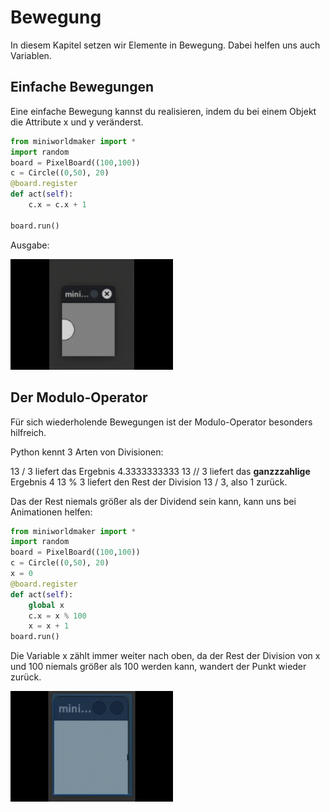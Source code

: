 # Bewegung

In diesem Kapitel setzen wir Elemente in Bewegung. Dabei helfen uns auch Variablen.

## Einfache Bewegungen

Eine einfache Bewegung kannst du realisieren, indem du bei einem Objekt die Attribute x und y veränderst.

```python
from miniworldmaker import *
import random
board = PixelBoard((100,100))
c = Circle((0,50), 20)
@board.register
def act(self):
    c.x = c.x + 1
    
board.run()
```
Ausgabe:

<img src="../_images/processing/moving.gif" alt="moving" width="260px">

## Der Modulo-Operator

Für sich wiederholende Bewegungen ist der Modulo-Operator besonders hilfreich. 

Python kennt 3 Arten von Divisionen:

13 / 3 liefert das Ergebnis 4.3333333333
13 // 3 liefert das **ganzzzahlige** Ergebnis 4
13 % 3 liefert den Rest der Division 13 / 3, also 1 zurück.

Das der Rest niemals größer als der Dividend sein kann, kann uns bei Animationen helfen:

```python
from miniworldmaker import *
import random
board = PixelBoard((100,100))
c = Circle((0,50), 20)
x = 0
@board.register
def act(self):
    global x
    c.x = x % 100
    x = x + 1
board.run()
```

Die Variable x zählt immer weiter nach oben, da der Rest der Division von x und 100 niemals größer als 100 werden kann, wandert der Punkt wieder zurück.

<img src="../_images/processing/modulo.gif" alt="moving" width="260px">